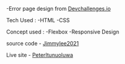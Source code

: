 -Error page design from <a href="http://devchallenges.io" target="_blank">Devchallenges.io</a>

Tech Used :
-HTML
-CSS

Concept used :
-Flexbox 
-Responsive Design

source code - <a href="https://github.com/jimmylee2021/404-not-found-master.git" target="_blank">Jimmylee2021</a>

Live site - <a href="https://jimmylee2021.github.io/404-not-found-master/" target="_blank">PeterItunuoluwa</a>
